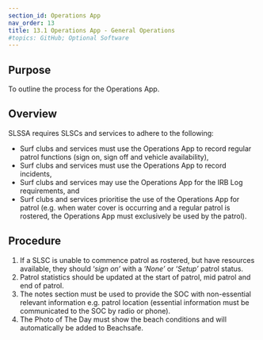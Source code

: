 ```yaml
---
section_id: Operations App
nav_order: 13
title: 13.1 Operations App - General Operations
#topics: GitHub; Optional Software
---
```


## Purpose

To outline the process for the Operations App.

## Overview

SLSSA requires SLSCs and services to adhere to the following:

- Surf clubs and services must use the Operations App to record regular patrol functions (sign on, sign off and vehicle availability),
- Surf clubs and services must use the Operations App to record incidents,
- Surf clubs and services may use the Operations App for the IRB Log requirements, and
- Surf clubs and services prioritise the use of the Operations App for patrol (e.g. when water cover is occurring and a regular patrol is rostered, the Operations App must exclusively be used by the patrol).

## Procedure

1. If a SLSC is unable to commence patrol as rostered, but have resources available, they should ‘_sign_ _on’_ with a ‘_None’_ or ‘_Setup’_ patrol status.
2. Patrol statistics should be updated at the start of patrol, mid patrol and end of patrol.
3. The notes section must be used to provide the SOC with non-essential relevant information e.g. patrol location (essential information must be communicated to the SOC by radio or phone).
4. The Photo of The Day must show the beach conditions and will automatically be added to Beachsafe.